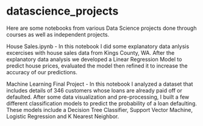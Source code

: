 # datascience_projects
Here are some notebooks from various Data Science projects done through courses as well as independent projects.

House Sales.ipynb - In this notebook I did some explanatory data anlysis excercises with house sales data from Kings County, WA.  After the explanatory data analysis we developed a Linear Regression Model to predict house prices, evaluated the model then refined it to increase the accuracy of our predictions.

Machine Learning Final Project - In this notebook I analyzed a dataset that includes details of 346 customers whose loans are already paid off or defaulted. After some data visualization and pre-processing, I built a few different classification models to predict the probability of a loan defaulting.  These models include a Decision Tree Classifier, Support Vector Machine, Logistic Regression and K Nearest Neighbor.
